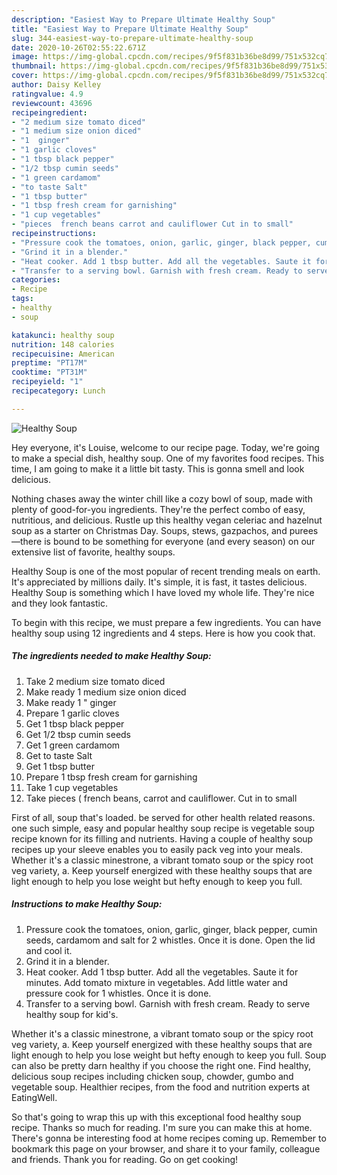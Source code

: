 ```yaml
---
description: "Easiest Way to Prepare Ultimate Healthy Soup"
title: "Easiest Way to Prepare Ultimate Healthy Soup"
slug: 344-easiest-way-to-prepare-ultimate-healthy-soup
date: 2020-10-26T02:55:22.671Z
image: https://img-global.cpcdn.com/recipes/9f5f831b36be8d99/751x532cq70/healthy-soup-recipe-main-photo.jpg
thumbnail: https://img-global.cpcdn.com/recipes/9f5f831b36be8d99/751x532cq70/healthy-soup-recipe-main-photo.jpg
cover: https://img-global.cpcdn.com/recipes/9f5f831b36be8d99/751x532cq70/healthy-soup-recipe-main-photo.jpg
author: Daisy Kelley
ratingvalue: 4.9
reviewcount: 43696
recipeingredient:
- "2 medium size tomato diced"
- "1 medium size onion diced"
- "1  ginger"
- "1 garlic cloves"
- "1 tbsp black pepper"
- "1/2 tbsp cumin seeds"
- "1 green cardamom"
- "to taste Salt"
- "1 tbsp butter"
- "1 tbsp fresh cream for garnishing"
- "1 cup vegetables"
- "pieces  french beans carrot and cauliflower Cut in to small"
recipeinstructions:
- "Pressure cook the tomatoes, onion, garlic, ginger, black pepper, cumin seeds, cardamom and salt for 2 whistles. Once it is done. Open the lid and cool it."
- "Grind it in a blender."
- "Heat cooker. Add 1 tbsp butter. Add all the vegetables. Saute it for minutes. Add tomato mixture in vegetables. Add little water and pressure cook for 1 whistles. Once it is done."
- "Transfer to a serving bowl. Garnish with fresh cream. Ready to serve healthy soup for kid&#39;s."
categories:
- Recipe
tags:
- healthy
- soup

katakunci: healthy soup 
nutrition: 148 calories
recipecuisine: American
preptime: "PT17M"
cooktime: "PT31M"
recipeyield: "1"
recipecategory: Lunch

---
```



![Healthy Soup](https://img-global.cpcdn.com/recipes/9f5f831b36be8d99/751x532cq70/healthy-soup-recipe-main-photo.jpg)

Hey everyone, it's Louise, welcome to our recipe page. Today, we're going to make a special dish, healthy soup. One of my favorites food recipes. This time, I am going to make it a little bit tasty. This is gonna smell and look delicious.

Nothing chases away the winter chill like a cozy bowl of soup, made with plenty of good-for-you ingredients. They&#39;re the perfect combo of easy, nutritious, and delicious. Rustle up this healthy vegan celeriac and hazelnut soup as a starter on Christmas Day. Soups, stews, gazpachos, and purees—there is bound to be something for everyone (and every season) on our extensive list of favorite, healthy soups.

Healthy Soup is one of the most popular of recent trending meals on earth. It's appreciated by millions daily. It's simple, it is fast, it tastes delicious. Healthy Soup is something which I have loved my whole life. They're nice and they look fantastic.


To begin with this recipe, we must prepare a few ingredients. You can have healthy soup using 12 ingredients and 4 steps. Here is how you cook that.

<!--inarticleads1-->

##### The ingredients needed to make Healthy Soup:

1. Take 2 medium size tomato diced
1. Make ready 1 medium size onion diced
1. Make ready 1 &#34; ginger
1. Prepare 1 garlic cloves
1. Get 1 tbsp black pepper
1. Get 1/2 tbsp cumin seeds
1. Get 1 green cardamom
1. Get to taste Salt
1. Get 1 tbsp butter
1. Prepare 1 tbsp fresh cream for garnishing
1. Take 1 cup vegetables
1. Take pieces ( french beans, carrot and cauliflower. Cut in to small


First of all, soup that&#39;s loaded. be served for other health related reasons. one such simple, easy and popular healthy soup recipe is vegetable soup recipe known for its filling and nutrients. Having a couple of healthy soup recipes up your sleeve enables you to easily pack veg into your meals. Whether it&#39;s a classic minestrone, a vibrant tomato soup or the spicy root veg variety, a. Keep yourself energized with these healthy soups that are light enough to help you lose weight but hefty enough to keep you full. 

<!--inarticleads2-->

##### Instructions to make Healthy Soup:

1. Pressure cook the tomatoes, onion, garlic, ginger, black pepper, cumin seeds, cardamom and salt for 2 whistles. Once it is done. Open the lid and cool it.
1. Grind it in a blender.
1. Heat cooker. Add 1 tbsp butter. Add all the vegetables. Saute it for minutes. Add tomato mixture in vegetables. Add little water and pressure cook for 1 whistles. Once it is done.
1. Transfer to a serving bowl. Garnish with fresh cream. Ready to serve healthy soup for kid&#39;s.


Whether it&#39;s a classic minestrone, a vibrant tomato soup or the spicy root veg variety, a. Keep yourself energized with these healthy soups that are light enough to help you lose weight but hefty enough to keep you full. Soup can also be pretty darn healthy if you choose the right one. Find healthy, delicious soup recipes including chicken soup, chowder, gumbo and vegetable soup. Healthier recipes, from the food and nutrition experts at EatingWell. 

So that's going to wrap this up with this exceptional food healthy soup recipe. Thanks so much for reading. I'm sure you can make this at home. There's gonna be interesting food at home recipes coming up. Remember to bookmark this page on your browser, and share it to your family, colleague and friends. Thank you for reading. Go on get cooking!
